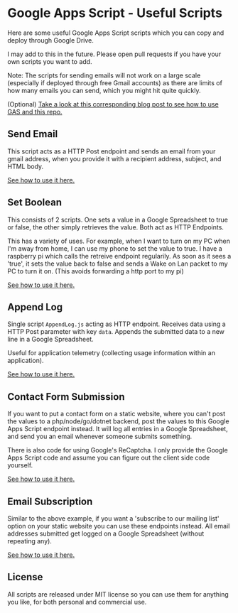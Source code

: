 # Google Apps Script - Useful Scripts
Here are some useful Google Apps Script scripts which you can copy and deploy through Google Drive.

I may add to this in the future. Please open pull requests if you have your own scripts you want to add.

Note: The scripts for sending emails will not work on a large scale (especially if deployed through free Gmail accounts) as there are limits of how many emails you can send, which you might hit quite quickly.

(Optional) [Take a look at this corresponding blog post to see how to use GAS and this repo.](http://blog.jam-es.com/2019/12/google-apps-script-introduction-with.html)

## Send Email

This script acts as a HTTP Post endpoint and sends an email from your gmail address, when you provide it with a recipient address, subject, and HTML body.

[See how to use it here.](https://github.com/James231/GoogleAppScript-UsefulScripts/tree/master/SendEmail)

## Set Boolean

This consists of 2 scripts. One sets a value in a Google Spreadsheet to true or false, the other simply retrieves the value. Both act as HTTP Endpoints.

This has a variety of uses. For example, when I want to turn on my PC when I'm away from home, I can use my phone to set the value to true. I have a raspberry pi which calls the retreive endpoint regularily. As soon as it sees a 'true', it sets the value back to false and sends a Wake on Lan packet to my PC to turn it on. (This avoids forwarding a http port to my pi)

[See how to use it here.](https://github.com/James231/GoogleAppScript-UsefulScripts/tree/master/SetBoolean)

## Append Log

Single script `AppendLog.js` acting as HTTP endpoint. Receives data using a HTTP Post parameter with key `data`. Appends the submitted data to a new line in a Google Spreadsheet.

Useful for application telemetry (collecting usage information within an application).

[See how to use it here.](https://github.com/James231/GoogleAppScript-UsefulScripts/tree/master/AppendLog)


## Contact Form Submission

If you want to put a contact form on a static website, where you can't post the values to a php/node/go/dotnet backend, post the values to this Google Apps Script endpoint instead. It will log all entries in a Google Spreadsheet, and send you an email whenever someone submits something.

There is also code for using Google's ReCaptcha. I only provide the Google Apps Script code and assume you can figure out the client side code yourself.

[See how to use it here.](https://github.com/James231/GoogleAppScript-UsefulScripts/tree/master/ContactForm)

## Email Subscription

Similar to the above example, if you want a 'subscribe to our mailing list' option on your static website you can use these endpoints instead. All email addresses submitted get logged on a Google Spreadsheet (without repeating any).

[See how to use it here.](https://github.com/James231/GoogleAppScript-UsefulScripts/tree/master/EmailSubscription)

## License

All scripts are released under MIT license so you can use them for anything you like, for both personal and commercial use.